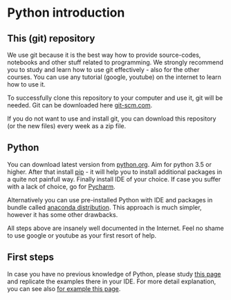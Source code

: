 # Python introduction

## This (git) repository

We use git because it is the best way how to provide source-codes, notebooks and other stuff related to programming.
We strongly recommend you to study and learn how to use git effectively - also for the other courses.
You can use any tutorial (google, youtube) on the internet to learn how to use it.

To successfully clone this repository to your computer and use it, git will be needed.
Git can be downloaded here [git-scm.com](https://git-scm.com/downloads).

If you do not want to use and install git, you can download this repository (or the new files) every week as a zip file.

## Python

You can download latest version from [python.org](https://www.python.org/). Aim for python 3.5 or higher.
After that install [pip](https://pypi.org/project/pip/) - it will help you to install additional packages in a quite not painfull way.
Finally install IDE of your choice. If case you suffer with a lack of choice, go for [Pycharm](https://www.jetbrains.com/pycharm/).

Alternatively you can use pre-installed Python with IDE and packages in bundle called [anaconda distribution](https://www.anaconda.com/).
This approach is much simpler, however it has some other drawbacks.

All steps above are insanely well documented in the Internet. Feel no shame to use google or youtube as your first resort of help.

## First steps

In case you have no previous knowledge of Python, please study [this page](https://www.w3schools.com/python/python_datatypes.asp) and replicate the examples there in your IDE.
For more detail explanation, you can see also [for example this page](https://realpython.com/python-data-types/).

